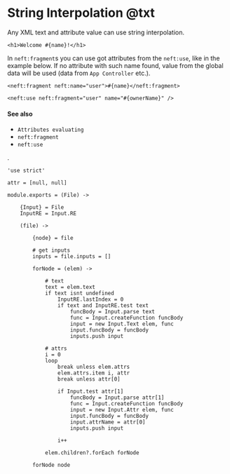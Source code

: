 String Interpolation @txt
=========================

Any XML text and attribute value can use string interpolation.

```
<h1>Welcome #{name}!</h1>
```

In `neft:fragment`s you can use got attributes from the `neft:use`, like in the example below.
If no attribute with such name found, value from the global data will be used
(data from `App Controller` etc.).

```
<neft:fragment neft:name="user">#{name}</neft:fragment>

<neft:use neft:fragment="user" name="#{ownerName}" />
```

#### See also

- `Attributes evaluating`
- `neft:fragment`
- `neft:use`

.

	'use strict'

	attr = [null, null]

	module.exports = (File) ->

		{Input} = File
		InputRE = Input.RE

		(file) ->

			{node} = file

			# get inputs
			inputs = file.inputs = []

			forNode = (elem) ->

				# text
				text = elem.text
				if text isnt undefined
					InputRE.lastIndex = 0
					if text and InputRE.test text
						funcBody = Input.parse text
						func = Input.createFunction funcBody
						input = new Input.Text elem, func
						input.funcBody = funcBody
						inputs.push input

				# attrs
				i = 0
				loop
					break unless elem.attrs
					elem.attrs.item i, attr
					break unless attr[0]

					if Input.test attr[1]
						funcBody = Input.parse attr[1]
						func = Input.createFunction funcBody
						input = new Input.Attr elem, func
						input.funcBody = funcBody
						input.attrName = attr[0]
						inputs.push input

					i++

				elem.children?.forEach forNode

			forNode node
